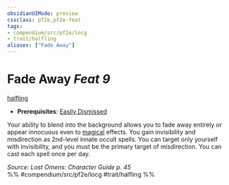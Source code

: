 ```yaml
---
obsidianUIMode: preview
cssclass: pf2e,pf2e-feat
tags:
- compendium/src/pf2e/locg
- trait/halfling
aliases: ["Fade Away"]
---
```

# Fade Away  *Feat 9*  
[halfling](../../Rules/traits/halfling.md)  

- **Prerequisites**: [Easily Dismissed](easily-dismissed-locg.md)

Your ability to blend into the background allows you to fade away entirely or appear innocuous even to [magical](../../Rules/traits/magical.md) effects. You gain invisibility and misdirection as 2nd-level innate occult spells. You can target only yourself with invisibility, and you must be the primary target of misdirection. You can cast each spell once per day.

*Source: Lost Omens: Character Guide p. 45*  
%% #compendium/src/pf2e/locg #trait/halfling %%